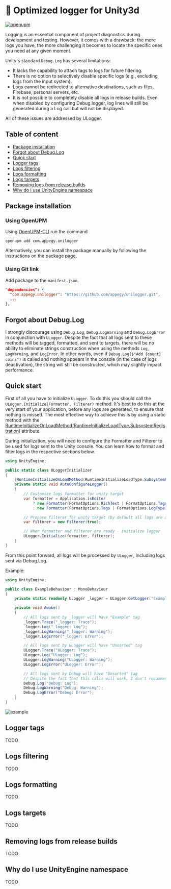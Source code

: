 <!-- omit from toc -->
# 📝 Optimized logger for Unity3d

[![openupm](https://img.shields.io/npm/v/com.appegy.unilogger?label=openupm&registry_uri=https://package.openupm.com)](https://openupm.com/packages/com.appegy.unilogger/)

Logging is an essential component of project diagnostics during development and testing. However, it comes with a drawback: the more logs you have, the more challenging it becomes to locate the specific ones you need at any given moment.

Unity's standard `Debug.Log` has several limitations:

- It lacks the capability to attach tags to logs for future filtering.
- There is no option to selectively disable specific logs (e.g., excluding logs from the input system).
- Logs cannot be redirected to alternative destinations, such as files, Firebase, personal servers, etc.
- It is not possible to completely disable all logs in release builds. Even when disabled by configuring Debug.logger, log lines will still be generated during a Log call but will not be displayed.

All of these issues are addressed by ULogger.

<!-- omit from toc -->
## Table of content

- [Package installation](#package-installation)
- [Forgot about Debug.Log](#forgot-about-debuglog)
- [Quick start](#quick-start)
- [Logger tags](#logger-tags)
- [Logs filtering](#logs-filtering)
- [Logs formatting](#logs-formatting)
- [Logs targets](#logs-targets)
- [Removing logs from release builds](#removing-logs-from-release-builds)
- [Why do I use UnityEngine namespace](#why-do-i-use-unityengine-namespace)

## Package installation

<!-- omit from toc -->
### Using OpenUPM

Using [OpenUPM-CLI](https://openupm.com/docs/getting-started.html) run the command

```
openupm add com.appegy.unilogger
```

Alternatively, you can install the package manually by following the instructions on the package [page](https://openupm.com/packages/com.appegy.unilogger/).

<!-- omit from toc -->
### Using Git link

Add package to the ```manifest.json```.

```json
"dependencies": {
  "com.appegy.unilogger": "https://github.com/appegy/unilogger.git",
  ...
},
```

## Forgot about Debug.Log

I strongly discourage using `Debug.Log`, `Debug.LogWarning` and `Debug.LogError` in conjunction with `ULogger`. Despite the fact that all logs sent to these methods will be tagged, formatted, and sent to targets, there will be no ability to eliminate strings construction when using the methods `Log`, `LogWarning`, and `LogError`. In other words, even if `Debug.Log($"Add {count} coins")` is called and nothing appears in the console (in the case of logs deactivation), the string will still be constructed, which may slightly impact performance.

## Quick start

First of all you have to initialize `ULogger`. To do this you should call the `ULogger.Initialize(Formatter, Filterer)` method. It's best to do this at the very start of your application, before any logs are generated, to ensure that nothing is missed. The most effective way to achieve this is by using a static method with the [RuntimeInitializeOnLoadMethod(RuntimeInitializeLoadType.SubsystemRegistration)](https://docs.unity3d.com/ScriptReference/RuntimeInitializeLoadType.SubsystemRegistration.html) attribute.

During initialization, you will need to configure the Formatter and Filterer to be used for logs sent to the Unity console. You can learn how to format and filter logs in the respective sections below.

```C#
using UnityEngine;

public static class ULoggerInitializer
{
    [RuntimeInitializeOnLoadMethod(RuntimeInitializeLoadType.SubsystemRegistration)]
    private static void AutoConfigureLogger()
    {
        // Customize logs formatter for unity target
        var formatter = Application.isEditor
            ? new Formatter(FormatOptions.RichText | FormatOptions.Tags)
            : new Formatter(FormatOptions.Tags | FormatOptions.LogType);

        // Prepare filterer for unity target (by default all logs are allowed)
        var filterer = new Filterer(true);

        // When formatter and filterer are ready - initialize logger 
        ULogger.Initialize(formatter, filterer);
    }
}
```

From this point forward, all logs will be processed by `ULogger`, including logs sent via Debug.Log.

Example:

```C#
using UnityEngine;

public class ExampleBehaviour : MonoBehaviour
{
    private static readonly ULogger _logger = ULogger.GetLogger("Example");

    private void Awake()
    {
        // All logs sent by _logger will have "Example" tag
        _logger.Trace("_logger: Trace");
        _logger.Log("_logger: Log");
        _logger.LogWarning("_logger: Warning");
        _logger.LogError("_logger: Error");

        // All logs sent by ULogger will have "Unsorted" tag
        ULogger.Trace("ULogger: Trace");
        ULogger.Log("ULogger: Log");
        ULogger.LogWarning("ULogger: Warning");
        ULogger.LogError("ULogger: Error");

        // All logs sent by Debug will have "Unsorted" tag
        // Despite the fact that this calls will work, I don't recommend to use Debug anymore
        Debug.Log("Debug: Log");
        Debug.LogWarning("Debug: Warning");
        Debug.LogError("Debug: Error");
    }
}
```

![example](.images/01_quickstart_example.png)

## Logger tags

TODO

## Logs filtering

TODO

## Logs formatting

TODO

## Logs targets

TODO

## Removing logs from release builds

TODO

## Why do I use UnityEngine namespace

TODO
